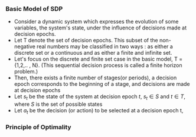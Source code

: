 ### Basic Model of SDP

- Consider a dynamic system which expresses the evolution of some variables, the system's state, under the influence of decisions made at decision epochs.
- Let T denote the set of decision epochs. This subset of the non-negative real numbers may be classified in two ways : as either a discrete set or a continuous and as either a finite and infinite set.
- Let's focus on the discrete and finite set case in the basic model, T = {1,2,.. , N}. (This sequential decision process is called a finite horizon problem.)
- Then, there exists a finite number of stages(or periods), a decision epoch corresponds to the beginning of a stage, and decisions are made at decision epochs
- Let $s_t$ be the state of the system at decision epoch $t$, $s_t \in S$ and $t \in T$, where $S$ is the set of possible states
- Let $a_t$ be the decision (or action) to be selected at a decision epoch t, 

### Principle of Optimality

